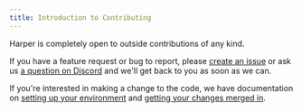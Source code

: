 ```yaml
---
title: Introduction to Contributing
---
```


Harper is completely open to outside contributions of any kind.

If you have a feature request or bug to report, please [create an issue](https://github.com/automattic/harper/issues) or ask us [a question on Discord](https://discord.gg/JBqcAaKrzQ) and we'll get back to you as soon as we can.

If you're interested in making a change to the code, we have documentation on [setting up your environment](./environment) and [getting your changes merged in](./committing).
